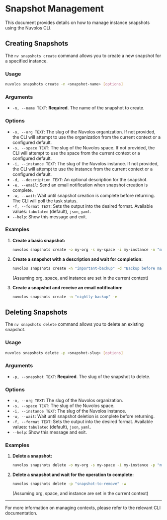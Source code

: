 # Snapshot Management

This document provides details on how to manage instance snapshots using the Nuvolos CLI.

## Creating Snapshots

The `nv snapshots create` command allows you to create a new snapshot for a specified instance.

### Usage

```bash
nuvolos snapshots create -n <snapshot-name> [options]
```

### Arguments

*   `-n, --name TEXT`: **Required**. The name of the snapshot to create.

### Options

*   `-o, --org TEXT`: The slug of the Nuvolos organization. If not provided, the CLI will attempt to use the organization from the current context or a configured default.
*   `-s, --space TEXT`: The slug of the Nuvolos space. If not provided, the CLI will attempt to use the space from the current context or a configured default.
*   `-i, --instance TEXT`: The slug of the Nuvolos instance. If not provided, the CLI will attempt to use the instance from the current context or a configured default.
*   `-d, --description TEXT`: An optional description for the snapshot.
*   `-e, --email`: Send an email notification when snapshot creation is complete.
*   `-w, --wait`: Wait until snapshot creation is complete before returning. The CLI will poll the task status.
*   `-f, --format TEXT`: Sets the output into the desired format. Available values: `tabulated` (default), `json`, `yaml`.
*   `--help`: Show this message and exit.

### Examples

1.  **Create a basic snapshot:**

    ```bash
    nuvolos snapshots create -o my-org -s my-space -i my-instance -n "my-first-snapshot"
    ```

2.  **Create a snapshot with a description and wait for completion:**

    ```bash
    nuvolos snapshots create -n "important-backup" -d "Backup before major changes" -w
    ```
    (Assuming org, space, and instance are set in the current context)

3.  **Create a snapshot and receive an email notification:**

    ```bash
    nuvolos snapshots create -n "nightly-backup" -e
    ```

## Deleting Snapshots

The `nv snapshots delete` command allows you to delete an existing snapshot.

### Usage

```bash
nuvolos snapshots delete -p <snapshot-slug> [options]
```

### Arguments

*   `-p, --snapshot TEXT`: **Required**. The slug of the snapshot to delete.

### Options

*   `-o, --org TEXT`: The slug of the Nuvolos organization.
*   `-s, --space TEXT`: The slug of the Nuvolos space.
*   `-i, --instance TEXT`: The slug of the Nuvolos instance.
*   `-w, --wait`: Wait until snapshot deletion is complete before returning.
*   `-f, --format TEXT`: Sets the output into the desired format. Available values: `tabulated` (default), `json`, `yaml`.
*   `--help`: Show this message and exit.

### Examples

1.  **Delete a snapshot:**

    ```bash
    nuvolos snapshots delete -o my-org -s my-space -i my-instance -p "my-old-snapshot"
    ```

2.  **Delete a snapshot and wait for the operation to complete:**

    ```bash
    nuvolos snapshots delete -p "snapshot-to-remove" -w
    ```
    (Assuming org, space, and instance are set in the current context)

---

For more information on managing contexts, please refer to the relevant CLI documentation.
